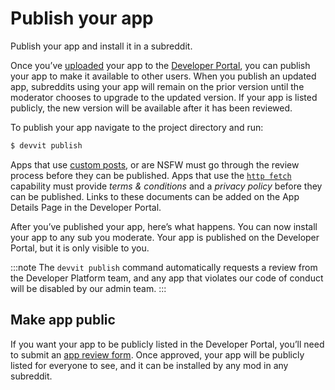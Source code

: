 # Publish your app

Publish your app and install it in a subreddit.

Once you’ve [uploaded](./upload.md) your app to the [Developer Portal](https://developers.reddit.com), you can publish your app to make it available to other users. When you publish an updated app, subreddits using your app will remain on the prior version until the moderator chooses to upgrade to the updated version. If your app is listed publicly, the new version will be available after it has been reviewed.

To publish your app navigate to the project directory and run:

```bash
$ devvit publish
```

Apps that use [custom posts](/docs/experience_post.md), or are NSFW must go through the review process before they can be published. Apps that use the [`http fetch`](/docs/capabilities/http-fetch.md) capability must provide _terms & conditions_ and a _privacy policy_ before they can be published. Links to these documents can be added on the App Details Page in the Developer Portal.

After you’ve published your app, here’s what happens. You can now install your app to any sub you moderate. Your app is published on the Developer Portal, but it is only visible to you.

:::note
The `devvit publish` command automatically requests a review from the Developer Platform team, and any app that violates our code of conduct will be disabled by our admin team.
:::

## Make app public

If you want your app to be publicly listed in the Developer Portal, you’ll need to submit an [app review form](https://docs.google.com/forms/d/e/1FAIpQLSdEyE5vrqOBlojue_mkrV25RiiHv_sxe-xqtcdzCMBTWmoROA/viewform). Once approved, your app will be publicly listed for everyone to see, and it can be installed by any mod in any subreddit.
